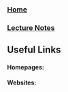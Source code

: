 ### [Home](https://artinkevin.github.io/homepage/)
### [Lecture Notes](https://artinkevin.github.io/notes/)
## Useful Links
#### Homepages:


#### Websites:
